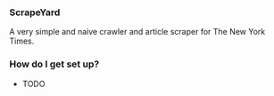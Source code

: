 
### ScrapeYard ###

A very simple and naive crawler and article scraper for The New York Times.

### How do I get set up? ###

* TODO
